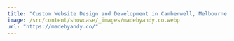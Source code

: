 ```yaml
---
title: "Custom Website Design and Development in Camberwell, Melbourne | Made by Andy"
image: /src/content/showcase/_images/madebyandy.co.webp
url: "https://madebyandy.co/"
---
```

